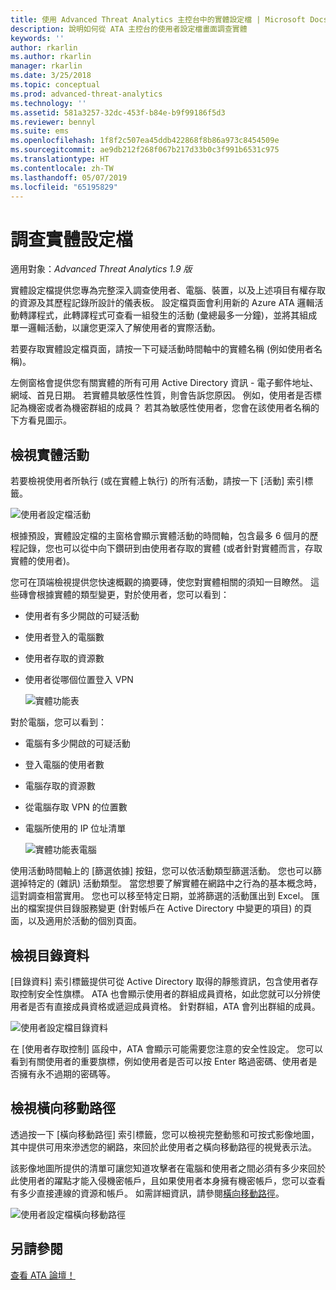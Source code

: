 ```yaml
---
title: 使用 Advanced Threat Analytics 主控台中的實體設定檔 | Microsoft Docs
description: 說明如何從 ATA 主控台的使用者設定檔畫面調查實體
keywords: ''
author: rkarlin
ms.author: rkarlin
manager: rkarlin
ms.date: 3/25/2018
ms.topic: conceptual
ms.prod: advanced-threat-analytics
ms.technology: ''
ms.assetid: 581a3257-32dc-453f-b84e-b9f99186f5d3
ms.reviewer: bennyl
ms.suite: ems
ms.openlocfilehash: 1f8f2c507ea45ddb422868f8b86a973c8454509e
ms.sourcegitcommit: ae9db212f268f067b217d33b0c3f991b6531c975
ms.translationtype: HT
ms.contentlocale: zh-TW
ms.lasthandoff: 05/07/2019
ms.locfileid: "65195829"
---
```

# <a name="investigating-entity-profiles"></a>調查實體設定檔


適用對象：*Advanced Threat Analytics 1.9 版*

實體設定檔提供您專為完整深入調查使用者、電腦、裝置，以及上述項目有權存取的資源及其歷程記錄所設計的儀表板。 設定檔頁面會利用新的 Azure ATA 邏輯活動轉譯程式，此轉譯程式可查看一組發生的活動 (彙總最多一分鐘)，並將其組成單一邏輯活動，以讓您更深入了解使用者的實際活動。

若要存取實體設定檔頁面，請按一下可疑活動時間軸中的實體名稱 (例如使用者名稱)。

左側窗格會提供您有關實體的所有可用 Active Directory 資訊 - 電子郵件地址、網域、首見日期。 若實體具敏感性性質，則會告訴您原因。 例如，使用者是否標記為機密或者為機密群組的成員？
若其為敏感性使用者，您會在該使用者名稱的下方看見圖示。

## <a name="view-entity-activities"></a>檢視實體活動

若要檢視使用者所執行 (或在實體上執行) 的所有活動，請按一下 [活動] 索引標籤。 

 ![使用者設定檔活動](media/user-profile-activities.png)

根據預設，實體設定檔的主窗格會顯示實體活動的時間軸，包含最多 6 個月的歷程記錄，您也可以從中向下鑽研到由使用者存取的實體 (或者針對實體而言，存取實體的使用者)。

您可在頂端檢視提供您快速概觀的摘要磚，使您對實體相關的須知一目瞭然。 這些磚會根據實體的類型變更，對於使用者，您可以看到：
- 使用者有多少開啟的可疑活動
- 使用者登入的電腦數
- 使用者存取的資源數
- 使用者從哪個位置登入 VPN

  ![實體功能表](media/entity-menu.png)

對於電腦，您可以看到：
- 電腦有多少開啟的可疑活動
- 登入電腦的使用者數
- 電腦存取的資源數
- 從電腦存取 VPN 的位置數
- 電腦所使用的 IP 位址清單

  ![實體功能表電腦](media/entity-computer.png)

使用活動時間軸上的 [篩選依據] 按鈕，您可以依活動類型篩選活動。 您也可以篩選掉特定的 (雜訊) 活動類型。 當您想要了解實體在網路中之行為的基本概念時，這對調查相當實用。 您也可以移至特定日期，並將篩選的活動匯出到 Excel。 匯出的檔案提供目錄服務變更 (針對帳戶在 Active Directory 中變更的項目) 的頁面，以及適用於活動的個別頁面。 

## <a name="view-directory-data"></a>檢視目錄資料

[目錄資料] 索引標籤提供可從 Active Directory 取得的靜態資訊，包含使用者存取控制安全性旗標。 ATA 也會顯示使用者的群組成員資格，如此您就可以分辨使用者是否有直接成員資格或遞迴成員資格。 針對群組，ATA 會列出群組的成員。

 ![使用者設定檔目錄資料](media/user-profile-dir-data.png)

在 [使用者存取控制] 區段中，ATA 會顯示可能需要您注意的安全性設定。 您可以看到有關使用者的重要旗標，例如使用者是否可以按 Enter 略過密碼、使用者是否擁有永不過期的密碼等。 

## <a name="view-lateral-movement-paths"></a>檢視橫向移動路徑

透過按一下 [橫向移動路徑] 索引標籤，您可以檢視完整動態和可按式影像地圖，其中提供可用來滲透您的網路，來回於此使用者之橫向移動路徑的視覺表示法。

該影像地圖所提供的清單可讓您知道攻擊者在電腦和使用者之間必須有多少來回於此使用者的躍點才能入侵機密帳戶，且如果使用者本身擁有機密帳戶，您可以查看有多少直接連線的資源和帳戶。 如需詳細資訊，請參閱[橫向移動路徑](use-case-lateral-movement-path.md)。 

 ![使用者設定檔橫向移動路徑](media/user-profile-lateral-movement-paths.png)


## <a name="see-also"></a>另請參閱
[查看 ATA 論壇！](https://social.technet.microsoft.com/Forums/security/home?forum=mata)
